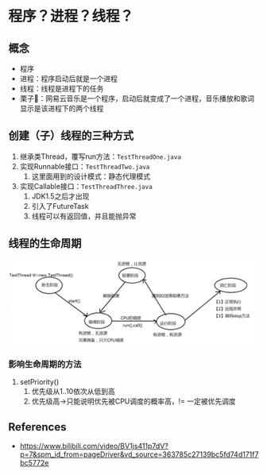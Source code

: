# 程序？进程？线程？

## 概念

- 程序
- 进程：程序启动后就是一个进程
- 线程：线程是进程下的任务
- 栗子🌰：网易云音乐是一个程序，启动后就变成了一个进程，音乐播放和歌词显示是该进程下的两个线程

## 创建（子）线程的三种方式

1. 继承类Thread，覆写run方法：`TestThreadOne.java`
2. 实现Runnable接口：`TestThreadTwo.java`
   1. 这里面用到的设计模式：静态代理模式
3. 实现Callable接口：`TestThreadThree.java`
   1. JDK1.5之后才出现
   2. 引入了FutureTask
   3. 线程可以有返回值，并且能抛异常

## 线程的生命周期

![img.png](threeWays/img.png)

### 影响生命周期的方法

1. setPriority()
   1. 优先级从1..10依次从低到高
   2. 优先级高->只能说明优先被CPU调度的概率高，!= 一定被优先调度

## References

- https://www.bilibili.com/video/BV1js411p7dV?p=7&spm_id_from=pageDriver&vd_source=363785c27139bc5fd74d171f7bc5772e